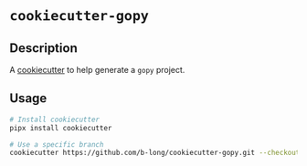 # `cookiecutter-gopy`

## Description

A [cookiecutter] to help generate a `gopy` project.

[cookiecutter]: https://cookiecutter.readthedocs.io/en/stable/index.html

## Usage

```bash
# Install cookiecutter
pipx install cookiecutter

# Use a specific branch
cookiecutter https://github.com/b-long/cookiecutter-gopy.git --checkout develop
```
